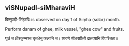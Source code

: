 ## viSNupadI-siMharaviH

विष्णुपदी-सिंहरविः is observed on day 1 of Siṃha (solar) month.

Perform danam of ghee, milk vessel, "ghee cow" and fruits.

घृतं च क्षीरकुम्भश्च घृतधेनु फलानि च।
श्रावणे श्रीधरप्रीत्यै दातव्यानि विपश्चिता॥

